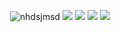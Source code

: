  <p align="center">
  <img src="https://64.media.tumblr.com/c1b6f432b5a5ca5ca0733fba64f68e3f/794d1ba06cddd4cf-80/s1280x1920/962de0d7ed98457bf9fb9cb2ab17e50ade3e84fb.pnj" alt="nhdsjmsd"/>
  <img src="https://64.media.tumblr.com/4fac29bba0cd9d2e81e6fc52b3eaf4af/6fd1d29eb03884c6-cd/s250x400/4c37265b2af5ee6433f7cabe8ae81b579caef435.gifv"/> <img src="https://64.media.tumblr.com/39e7df002c823995a051ee2a68a9ad7a/6fd1d29eb03884c6-4d/s250x400/61fd6b507b35efbcfd4563cb233f51258502f7c3.gifv"/> <img src="https://64.media.tumblr.com/9df7e644ca3ed7cbc2ae16a2988484ff/e9856a74bbcf4355-d5/s250x400/ebaf3eac7d23ed70c9f87ee87fe0872af31c0801.gifv"/>
 <img src="https://64.media.tumblr.com/0215477e919c44693328a3caa87c90e0/794d1ba06cddd4cf-ef/s1280x1920/880c8b71f2403358f88b5acf94172c6be625a6de.pnj"/>
  </p>
